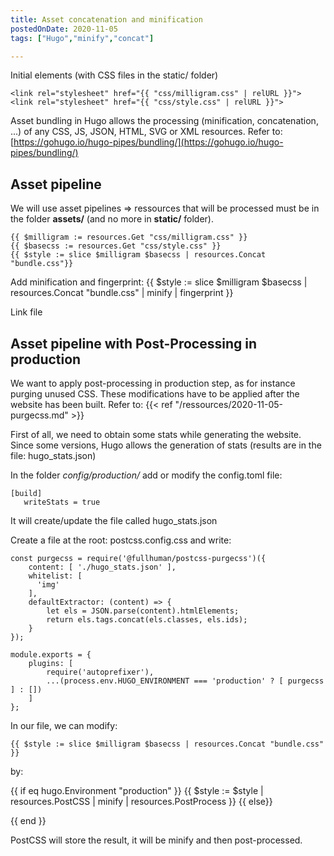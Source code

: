 ```yaml
---
title: Asset concatenation and minification
postedOnDate: 2020-11-05
tags: ["Hugo","minify","concat"]

---
```


Initial elements (with CSS files in the static/ folder)

    <link rel="stylesheet" href="{{ "css/milligram.css" | relURL }}">
    <link rel="stylesheet" href="{{ "css/style.css" | relURL }}">

Asset bundling in Hugo allows the processing (minification, concatenation, ...) of any CSS, JS, JSON, HTML, SVG or XML resources. Refer to: [https://gohugo.io/hugo-pipes/bundling/](https://gohugo.io/hugo-pipes/bundling/)


## Asset pipeline
We will use asset pipelines => ressources that will be processed must be in the folder **assets/** (and no more in **static/** folder).

    {{ $milligram := resources.Get "css/milligram.css" }}
    {{ $basecss := resources.Get "css/style.css" }}
    {{ $style := slice $milligram $basecss | resources.Concat "bundle.css"}}

Add minification and fingerprint:
    {{ $style := slice $milligram $basecss | resources.Concat "bundle.css" | minify | fingerprint }}


Link file
<link rel="stylesheet"
      href="{{ $style.Permalink }}"
      integrity="{{ $style.Data.Integrity }}">


## Asset pipeline with Post-Processing in production
We want to apply post-processing in production step, as for instance purging unused CSS. These modifications have to be applied after the website has been built.
Refer to: {{< ref "/ressources/2020-11-05-purgecss.md" >}}

First of all, we need to obtain some stats while generating the website. Since some versions, Hugo allows the generation of stats (results are in the file: hugo_stats.json)

In the folder *config/production/* add or modify the config.toml file:

    [build]
       writeStats = true

It will create/update the file called hugo_stats.json

Create a file at the root: postcss.config.css and write:

    const purgecss = require('@fullhuman/postcss-purgecss')({
        content: [ './hugo_stats.json' ],
        whitelist: [
          'img'
        ],
        defaultExtractor: (content) => {
            let els = JSON.parse(content).htmlElements;
            return els.tags.concat(els.classes, els.ids);
        }
    });

    module.exports = {
        plugins: [
            require('autoprefixer'),
            ...(process.env.HUGO_ENVIRONMENT === 'production' ? [ purgecss ] : [])
        ]
    };

In our file, we can modify:

	{{ $style := slice $milligram $basecss | resources.Concat "bundle.css" }}
by:

  {{ if eq hugo.Environment "production" }}
    {{ $style := $style | resources.PostCSS  | minify | resources.PostProcess }}
    <link rel="stylesheet"
        href="{{ $style.RelPermalink }}"
        integrity="{{ $style.Data.Integrity }}">
  {{ else}}
  <link rel="stylesheet"
      href="{{ $style.RelPermalink }}">
  {{ end }}

PostCSS will store the result, it will be minify and then post-processed.